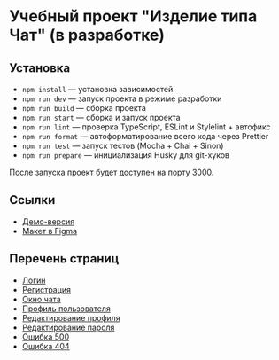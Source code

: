 # Учебный проект "Изделие типа Чат" (в разработке)

## Установка

- `npm install` — установка зависимостей
- `npm run dev` — запуск проекта в режиме разработки
- `npm run build` — сборка проекта
- `npm run start` — сборка и запуск проекта
- `npm run lint` — проверка TypeScript, ESLint и Stylelint + автофикс
- `npm run format` — автоформатирование всего кода через Prettier
- `npm run test` — запуск тестов (Mocha + Chai + Sinon)
- `npm run prepare` — инициализация Husky для git-хуков

После запуска проект будет доступен на порту 3000.

## Ссылки

- [Демо-версия](https://serene-heliotrope-d9a2a9.netlify.app/)
- [Макет в Figma](https://www.figma.com/design/jF5fFFzgGOxQeB4CmKWTiE/Chat_external_link?node-id=0-1&p=f&t=3pOtQQuFKpbpxlJA-0)

## Перечень страниц

- [Логин](https://serene-heliotrope-d9a2a9.netlify.app)
- [Регистрация](https://serene-heliotrope-d9a2a9.netlify.app/sign-up)
- [Окно чата](https://serene-heliotrope-d9a2a9.netlify.app/messenger)
- [Профиль пользователя](https://serene-heliotrope-d9a2a9.netlify.app/settings)
- [Редактирование профиля](https://serene-heliotrope-d9a2a9.netlify.app/settings/edit)
- [Редактирование пароля](https://serene-heliotrope-d9a2a9.netlify.app/settings/password)
- [Ошибка 500](https://serene-heliotrope-d9a2a9.netlify.app/500)
- [Ошибка 404](https://serene-heliotrope-d9a2a9.netlify.app/404)
